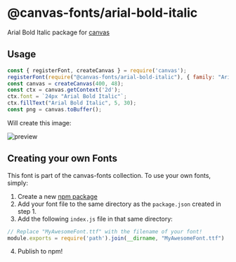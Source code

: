 @canvas-fonts/arial-bold-italic
====

Arial Bold Italic package for [canvas](https://npmjs.org/package/canvas)

## Usage

```js
const { registerFont, createCanvas } = require('canvas');
registerFont(require("@canvas-fonts/arial-bold-italic"), { family: "Arial Bold Italic" });
const canvas = createCanvas(400, 48);
const ctx = canvas.getContext('2d');
ctx.font = `24px "Arial Bold Italic"`;
ctx.fillText("Arial Bold Italic", 5, 30);
const png = canvas.toBuffer();
```

Will create this image:

![preview](https://github.com/retrohacker/canvas-fonts/raw/master/previews/arialBoldItalic.png)

## Creating your own Fonts

This font is part of the canvas-fonts collection. To use your own fonts, simply:

1. Create a new [npm package](https://docs.npmjs.com/creating-node-js-modules)
2. Add your font file to the same directory as the `package.json` created in step 1.
3. Add the following `index.js` file in that same directory:

```js
// Replace "MyAwesomeFont.ttf" with the filename of your font!
module.exports = require('path').join(__dirname, "MyAwesomeFont.ttf")
```

4. Publish to npm!